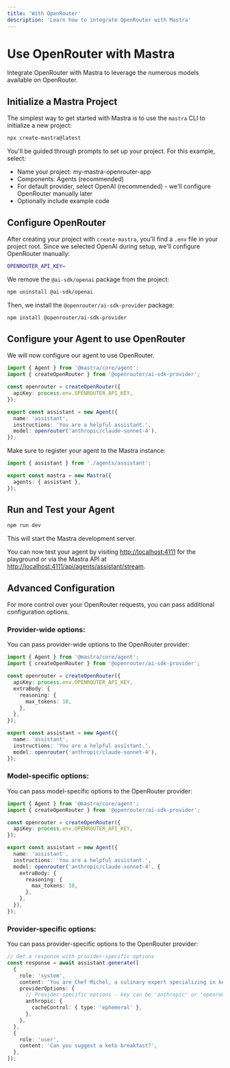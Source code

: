 ```yaml
---
title: 'With OpenRouter'
description: 'Learn how to integrate OpenRouter with Mastra'
---
```


# Use OpenRouter with Mastra

Integrate OpenRouter with Mastra to leverage the numerous models available on OpenRouter.

## Initialize a Mastra Project

The simplest way to get started with Mastra is to use the `mastra` CLI to initialize a new project:

```bash copy
npx create-mastra@latest
```

You'll be guided through prompts to set up your project. For this example, select:

- Name your project: my-mastra-openrouter-app
- Components: Agents (recommended)
- For default provider, select OpenAI (recommended) - we'll configure OpenRouter manually later
- Optionally include example code

## Configure OpenRouter

After creating your project with `create-mastra`, you'll find a `.env` file in your project root.
Since we selected OpenAI during setup, we'll configure OpenRouter manually:

```bash filename=".env" copy
OPENROUTER_API_KEY=
```

We remove the `@ai-sdk/openai` package from the project:

```bash copy
npm uninstall @ai-sdk/openai
```

Then, we install the `@openrouter/ai-sdk-provider` package:

```bash copy
npm install @openrouter/ai-sdk-provider
```

## Configure your Agent to use OpenRouter

We will now configure our agent to use OpenRouter.

```typescript filename="src/mastra/agents/assistant.ts" copy showLineNumbers {4-6,11}
import { Agent } from '@mastra/core/agent';
import { createOpenRouter } from '@openrouter/ai-sdk-provider';

const openrouter = createOpenRouter({
  apiKey: process.env.OPENROUTER_API_KEY,
});

export const assistant = new Agent({
  name: 'assistant',
  instructions: 'You are a helpful assistant.',
  model: openrouter('anthropic/claude-sonnet-4'),
});
```

Make sure to register your agent to the Mastra instance:

```typescript filename="src/mastra/index.ts" copy showLineNumbers {4}
import { assistant } from './agents/assistant';

export const mastra = new Mastra({
  agents: { assistant },
});
```

## Run and Test your Agent

```bash copy
npm run dev
```

This will start the Mastra development server.

You can now test your agent by visiting [http://localhost:4111](http://localhost:4111) for the playground or via the Mastra API at [http://localhost:4111/api/agents/assistant/stream](http://localhost:4111/api/agents/assistant/stream).

## Advanced Configuration

For more control over your OpenRouter requests, you can pass additional configuration options.

### Provider-wide options:

You can pass provider-wide options to the OpenRouter provider:

```typescript filename="src/mastra/agents/assistant.ts" {6-10} copy showLineNumbers
import { Agent } from '@mastra/core/agent';
import { createOpenRouter } from '@openrouter/ai-sdk-provider';

const openrouter = createOpenRouter({
  apiKey: process.env.OPENROUTER_API_KEY,
  extraBody: {
    reasoning: {
      max_tokens: 10,
    },
  },
});

export const assistant = new Agent({
  name: 'assistant',
  instructions: 'You are a helpful assistant.',
  model: openrouter('anthropic/claude-sonnet-4'),
});
```

### Model-specific options:

You can pass model-specific options to the OpenRouter provider:

```typescript filename="src/mastra/agents/assistant.ts" {11-17} copy showLineNumbers
import { Agent } from '@mastra/core/agent';
import { createOpenRouter } from '@openrouter/ai-sdk-provider';

const openrouter = createOpenRouter({
  apiKey: process.env.OPENROUTER_API_KEY,
});

export const assistant = new Agent({
  name: 'assistant',
  instructions: 'You are a helpful assistant.',
  model: openrouter('anthropic/claude-sonnet-4', {
    extraBody: {
      reasoning: {
        max_tokens: 10,
      },
    },
  }),
});
```

### Provider-specific options:

You can pass provider-specific options to the OpenRouter provider:

```typescript copy showLineNumbers {7-12}
// Get a response with provider-specific options
const response = await assistant.generate([
  {
    role: 'system',
    content: 'You are Chef Michel, a culinary expert specializing in ketogenic (keto) diet...',
    providerOptions: {
      // Provider-specific options - key can be 'anthropic' or 'openrouter'
      anthropic: {
        cacheControl: { type: 'ephemeral' },
      },
    },
  },
  {
    role: 'user',
    content: 'Can you suggest a keto breakfast?',
  },
]);
```
